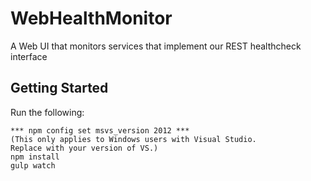 # WebHealthMonitor
A Web UI that monitors services that implement our REST healthcheck interface

## Getting Started

Run the following:
```
*** npm config set msvs_version 2012 *** 
(This only applies to Windows users with Visual Studio. 
Replace with your version of VS.)
npm install
gulp watch
```
